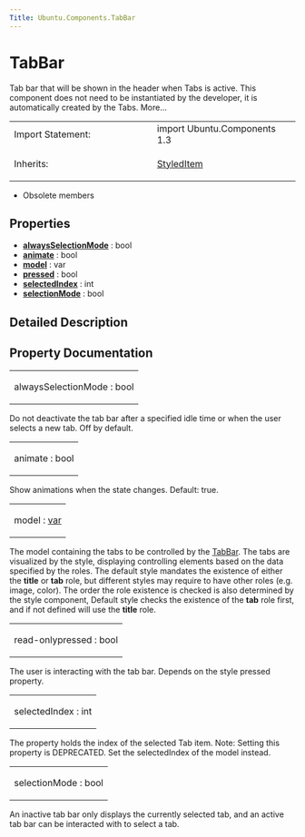 ```yaml
---
Title: Ubuntu.Components.TabBar
---
```

        
TabBar
======

<span class="subtitle"></span>
Tab bar that will be shown in the header when Tabs is active. This component does not need to be instantiated by the developer, it is automatically created by the Tabs. More...

<table>
<colgroup>
<col width="50%" />
<col width="50%" />
</colgroup>
<tbody>
<tr class="odd">
<td>Import Statement:</td>
<td>import Ubuntu.Components 1.3</td>
</tr>
<tr class="even">
<td>Inherits:</td>
<td><p><a href="../../sdk-15.04.4/Ubuntu.Components.StyledItem.md">StyledItem</a></p></td>
</tr>
</tbody>
</table>

-   Obsolete members

<span id="properties"></span>
Properties
----------

-   ****[alwaysSelectionMode](../../sdk-15.04.4/Ubuntu.Components.TabBar.md#alwaysSelectionMode-prop)**** : bool
-   ****[animate](../../sdk-15.04.4/Ubuntu.Components.TabBar.md#animate-prop)**** : bool
-   ****[model](../../sdk-15.04.4/Ubuntu.Components.TabBar.md#model-prop)**** : var
-   ****[pressed](../../sdk-15.04.4/Ubuntu.Components.TabBar.md#pressed-prop)**** : bool
-   ****[selectedIndex](../../sdk-15.04.4/Ubuntu.Components.TabBar.md#selectedIndex-prop)**** : int
-   ****[selectionMode](../../sdk-15.04.4/Ubuntu.Components.TabBar.md#selectionMode-prop)**** : bool

<span id="details"></span>
Detailed Description
--------------------

Property Documentation
----------------------

<table>
<colgroup>
<col width="100%" />
</colgroup>
<tbody>
<tr class="odd">
<td><p><span id="alwaysSelectionMode-prop"></span><span class="name">alwaysSelectionMode</span> : <span class="type">bool</span></p></td>
</tr>
</tbody>
</table>

Do not deactivate the tab bar after a specified idle time or when the user selects a new tab. Off by default.

<table>
<colgroup>
<col width="100%" />
</colgroup>
<tbody>
<tr class="odd">
<td><p><span id="animate-prop"></span><span class="name">animate</span> : <span class="type">bool</span></p></td>
</tr>
</tbody>
</table>

Show animations when the state changes. Default: true.

<table>
<colgroup>
<col width="100%" />
</colgroup>
<tbody>
<tr class="odd">
<td><p><span id="model-prop"></span><span class="name">model</span> : <span class="type"><a href="http://doc.qt.io/qt-5/qml-var.html">var</a></span></p></td>
</tr>
</tbody>
</table>

The model containing the tabs to be controlled by the [TabBar](../../sdk-15.04.4/Ubuntu.Components.TabBar.md). The tabs are visualized by the style, displaying controlling elements based on the data specified by the roles. The default style mandates the existence of either the **title** or **tab** role, but different styles may require to have other roles (e.g. image, color). The order the role existence is checked is also determined by the style component, Default style checks the existence of the **tab** role first, and if not defined will use the **title** role.

<table>
<colgroup>
<col width="100%" />
</colgroup>
<tbody>
<tr class="odd">
<td><p><span id="pressed-prop"></span><span class="qmlreadonly">read-only</span><span class="name">pressed</span> : <span class="type">bool</span></p></td>
</tr>
</tbody>
</table>

The user is interacting with the tab bar. Depends on the style pressed property.

<table>
<colgroup>
<col width="100%" />
</colgroup>
<tbody>
<tr class="odd">
<td><p><span id="selectedIndex-prop"></span><span class="name">selectedIndex</span> : <span class="type">int</span></p></td>
</tr>
</tbody>
</table>

The property holds the index of the selected Tab item. Note: Setting this property is DEPRECATED. Set the selectedIndex of the model instead.

<table>
<colgroup>
<col width="100%" />
</colgroup>
<tbody>
<tr class="odd">
<td><p><span id="selectionMode-prop"></span><span class="name">selectionMode</span> : <span class="type">bool</span></p></td>
</tr>
</tbody>
</table>

An inactive tab bar only displays the currently selected tab, and an active tab bar can be interacted with to select a tab.

